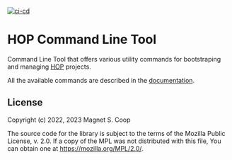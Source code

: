 [![ci-cd](https://github.com/gethop-dev/hop-cli/actions/workflows/ci.yml/badge.svg)](https://github.com/gethop-dev/hop-cli/actions/workflows/ci.yml)
# HOP Command Line Tool

Command Line Tool that offers various utility commands for
bootstraping and managing [HOP][] projects.

All the available commands are described in the [documentation][].

[HOP]: https://www.gethop.dev/
[documentation]: https://docs.gethop.dev/en/stable/reference/hop-cli/main.html

## License

Copyright (c) 2022, 2023 Magnet S. Coop

The source code for the library is subject to the terms of the Mozilla
Public License, v. 2.0. If a copy of the MPL was not distributed with
this file, You can obtain one at https://mozilla.org/MPL/2.0/.
